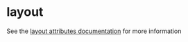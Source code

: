 layout
=========

See the [layout attributes documentation](https://www.polymer-project.org/docs/polymer/layout-attrs.html) for more information
